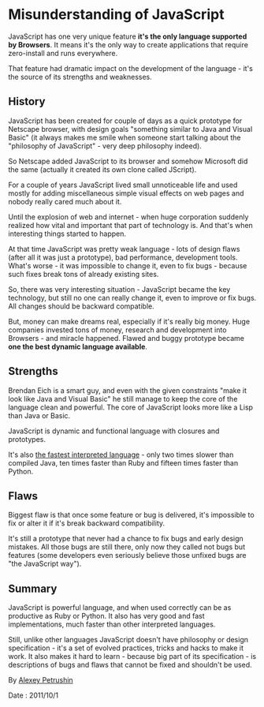 # Misunderstanding of JavaScript

JavaScript has one very unique feature **it's the only language supported by Browsers**. It
means it's the only way to create applications that require zero-install and runs everywhere.

That feature had dramatic impact on the development of the language - it's the source of
its strengths and weaknesses.

## History

JavaScript has been created for couple of days as a quick prototype for Netscape browser, with
design goals "something similar to Java and Visual Basic" (it always makes me smile when someone
start talking about the "philosophy of JavaScript" - very deep philosophy indeed).

So Netscape added JavaScript to its browser and somehow Microsoft did the same (actually it
created its own clone called JScript).

For a couple of years JavaScript lived small unnoticeable life and used mostly for adding
miscellaneous simple visual effects on web pages and nobody really cared much about it.

Until the explosion of web and internet - when huge corporation suddenly realized how
vital and important that part of technology is. And that's when interesting things started to
happen.

At that time JavaScript was pretty weak language - lots of design flaws (after all it was just
a prototype), bad performance, development tools. What's worse - it was impossible to change it,
even to fix bugs - because such fixes break tons of already existing sites.

So, there was very interesting situation - JavaScript became the key technology, but still no
one can really change it, even to improve or fix bugs. All changes should be backward compatible.

But, money can make dreams real, especially if it's really big money. Huge companies invested tons
of money, research and development into Browsers - and miracle happened. Flawed and buggy prototype
became **one the best dynamic language available**.

## Strengths

Brendan Eich is a smart guy, and even with the given constraints "make it look like Java and Visual Basic"
he still manage to keep the core of the language clean and powerful. The core of JavaScript looks more like
a Lisp than Java or Basic.

JavaScript is dynamic and functional language with closures and prototypes.

It's also
[the fastest interpreted language](http://benchmarksgame.alioth.debian.org/u32/which-programs-are-fastest.php) -
only two times slower than compiled Java, ten times faster than Ruby and fifteen times faster than Python.

## Flaws

Biggest flaw is that once some feature or bug is delivered, it's impossible to fix or alter it
if it's break backward compatibility.

It's still a prototype that never had a chance to fix bugs and early design mistakes. All those bugs
are still there, only now they called not bugs but features (some developers even seriously believe
those unfixed bugs are "the JavaScript way").

## Summary

JavaScript is powerful language, and when used correctly can be as productive as Ruby or Python.
It also has very good and fast implementations, much faster than other interpreted languages.

Still, unlike other languages JavaScript doesn't have philosophy or design specification - it's a
set of evolved practices, tricks and hacks to make it work. It also makes it hard to learn - because
big part of its specification - is descriptions of bugs and flaws that cannot be fixed and shouldn't
be used.

By [Alexey Petrushin](http://petrush.in)

Date : 2011/10/1